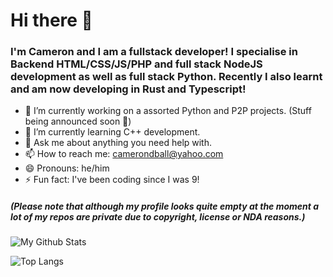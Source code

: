 # Hi there 👋
### I'm Cameron and I am a fullstack developer! I specialise in Backend HTML/CSS/JS/PHP and full stack NodeJS development as well as full stack Python. Recently I also learnt and am now developing in Rust and Typescript!

- 🔭 I’m currently working on a assorted Python and P2P projects. (Stuff being announced soon 👀)
- 🌱 I’m currently learning C++ development.
- 💬 Ask me about anything you need help with.
- 📫 How to reach me: camerondball@yahoo.com
- 😄 Pronouns: he/him
- ⚡ Fun fact: I've been coding since I was 9!

##### (Please note that although my profile looks quite empty at the moment a lot of my repos are private due to copyright, license or NDA reasons.)

![My Github Stats](https://github-readme-stats-mhqheu649-cameronball.vercel.app/api?username=cameronball&show_icons=true&theme=dracula&count_private=false)

![Top Langs](https://github-readme-stats-mhqheu649-cameronball.vercel.app/api/top-langs/?username=cameronball&theme=dracula&count_private=true)
